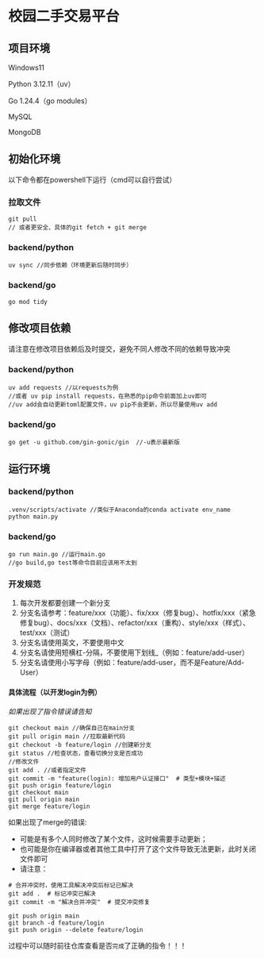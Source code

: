 # 校园二手交易平台

## 项目环境

Windows11

Python 3.12.11（uv）

Go 1.24.4（go modules）

MySQL

MongoDB

## 初始化环境

以下命令都在powershell下运行（cmd可以自行尝试）

### 拉取文件

```shell
git pull
// 或者更安全、具体的git fetch + git merge
```

### backend/python

```shell
uv sync //同步依赖（环境更新后随时同步）
```

### backend/go

```shell
go mod tidy
```

## 修改项目依赖

请注意在修改项目依赖后及时提交，避免不同人修改不同的依赖导致冲突


### backend/python

```shell
uv add requests //以requests为例
//或者 uv pip install requests，在熟悉的pip命令前面加上uv即可
//uv add会自动更新toml配置文件，uv pip不会更新，所以尽量使用uv add
```

### backend/go

```shell
go get -u github.com/gin-gonic/gin  //-u表示最新版
```

## 运行环境

### backend/python

```shell
.venv/scripts/activate //类似于Anaconda的conda activate env_name
python main.py
```

### backend/go

```shell
go run main.go //运行main.go
//go build,go test等命令目前应该用不太到
```

### 开发规范
1. 每次开发都要创建一个新分支
2. 分支名请参考：feature/xxx（功能）、fix/xxx（修复bug）、hotfix/xxx（紧急修复bug）、docs/xxx（文档）、refactor/xxx（重构）、style/xxx（样式）、test/xxx（测试）
3. 分支名请使用英文，不要使用中文
4. 分支名请使用短横杠-分隔，不要使用下划线_（例如：feature/add-user）
5. 分支名请使用小写字母（例如：feature/add-user，而不是Feature/Add-User）
#### 具体流程（以开发login为例）

*如果出现了指令错误请告知*

```shell
git checkout main //确保自己在main分支
git pull origin main //拉取最新代码
git checkout -b feature/login //创建新分支
git status //检查状态，查看切换分支是否成功
//修改文件
git add . //或者指定文件
git commit -m "feature(login): 增加用户认证接口"  # 类型+模块+描述
git push origin feature/login
git checkout main
git pull origin main
git merge feature/login 
```
如果出现了merge的错误:
- 可能是有多个人同时修改了某个文件，这时候需要手动更新；
- 也可能是你在编译器或者其他工具中打开了这个文件导致无法更新，此时关闭文件即可
- 请注意：
```shell
# 合并冲突时，使用工具解决冲突后标记已解决
git add .  # 标记冲突已解决
git commit -m "解决合并冲突"  # 提交冲突修复
```
```shell
git push origin main
git branch -d feature/login
git push origin --delete feature/login
```

过程中可以随时前往仓库查看是否`完成`了正确的指令！！！

